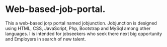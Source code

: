 # Web-based-job-portal.
This a web-based jorp portal named jobjunction. Jobjunction is designed using HTML, CSS, JavaScript, Php, Bootstrap and MySql among other languages. I is intended for jobseekers who seek there next big opportunity and Employers in search of new talent.
